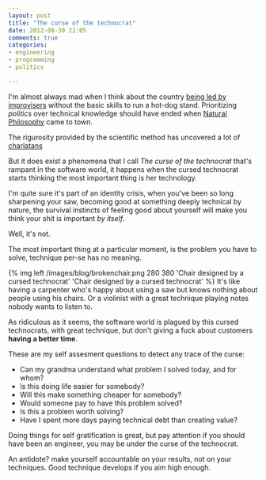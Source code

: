 ```yaml
---
layout: post
title: "The curse of the technocrat"
date: 2012-08-30 22:05
comments: true
categories: 
- engineering
- programming
- politics

---
```

I'm almost always mad when I think about the country [being led by improvisers](http://www.emol.com/noticias/economia/2012/06/18/546251/uruguay-espera-socio-privado-tras-salida-de-inversionistas-argentinos-de-aerolinea-pluna.html) without the basic skills to run a hot-dog stand. Prioritizing _politics_ over technical knowledge should have ended when [Natural Philosophy](http://plato.stanford.edu/entries/newton-philosophy/) came to town.

The rigurosity provided by the scientific method has uncovered a lot of [charlatans](http://ebooks.adelaide.edu.au/s/schopenhauer/arthur/controversy/)

But it does exist a phenomena that I call *The curse of the technocrat* that's rampant in the software world, it happens when the cursed technocrat starts thinking the most important thing is her technology.

I'm quite sure it's part of an identity crisis, when you've been so long sharpening your saw, becoming good at something deeply technical by nature, the survival instincts of feeling good about yourself will make you think your shit is important _by itself_.

Well, it's not.

The most important thing at a particular moment, is the problem you have to solve, technique per-se has no meaning.

{% img left /images/blog/brokenchair.png 280 380 'Chair designed by a cursed technocrat' 'Chair designed by a cursed technocrat' %} 
It's like having a carpenter who's happy about using a saw but knows nothing about people using his chairs. 
Or a violinist with a great technique playing notes nobody wants to listen to.

As ridiculous as it seems, the software world is plagued by this cursed technocrats, with great technique, but don't giving a fuck about customers **having a better time**.

These are my self assesment questions to detect any trace of the curse:

* Can my grandma understand what problem I solved today, and for whom?
* Is this doing life easier for somebody?
* Will this make something cheaper for somebody?
* Would someone pay to have this problem solved?
* Is this a problem worth solving?
* Have I spent more days paying technical debt than creating value?

Doing things for self gratification is great, but pay attention if you should have been an engineer, you may be under the curse of the technocrat.

An antidote? make yourself accountable on your results, not on your techniques. Good technique develops if you aim high enough.
